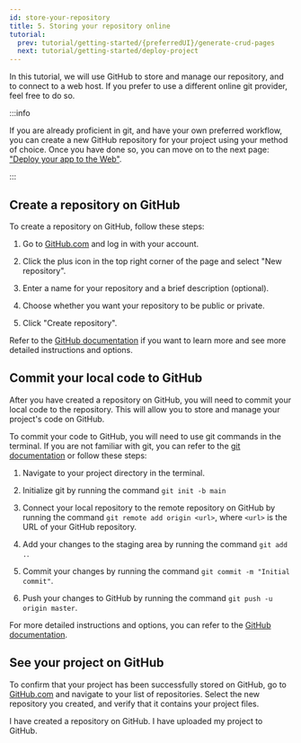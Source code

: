 ```yaml
---
id: store-your-repository
title: 5. Storing your repository online
tutorial:
  prev: tutorial/getting-started/{preferredUI}/generate-crud-pages
  next: tutorial/getting-started/deploy-project
---
```


In this tutorial, we will use GitHub to store and manage our repository, and to connect to a web host. If you prefer to use a different online git provider, feel free to do so.

:::info

If you are already proficient in git, and have your own preferred workflow, you can create a new GitHub repository for your project using your method of choice. Once you have done so, you can move on to the next page: ["Deploy your app to the Web"](/docs/tutorial/getting-started/deploy-project).

:::

## Create a repository on GitHub

To create a repository on GitHub, follow these steps:

1. Go to [GitHub.com](https://github.com/) and log in with your account.

2. Click the plus icon in the top right corner of the page and select "New repository".

3. Enter a name for your repository and a brief description (optional).

4. Choose whether you want your repository to be public or private.

5. Click "Create repository".

Refer to the [GitHub documentation](https://docs.github.com/en/get-started/quickstart/create-a-repo) if you want to learn more and see more detailed instructions and options.

## Commit your local code to GitHub

After you have created a repository on GitHub, you will need to commit your local code to the repository. This will allow you to store and manage your project's code on GitHub.

To commit your code to GitHub, you will need to use git commands in the terminal. If you are not familiar with git, you can refer to the [git documentation](https://git-scm.com/docs) or follow these steps:

1. Navigate to your project directory in the terminal.

2. Initialize git by running the command `git init -b main`

3. Connect your local repository to the remote repository on GitHub by running the command `git remote add origin <url>`, where `<url>` is the URL of your GitHub repository.

4. Add your changes to the staging area by running the command `git add .`.

5. Commit your changes by running the command `git commit -m "Initial commit"`.

6. Push your changes to GitHub by running the command `git push -u origin master`.

For more detailed instructions and options, you can refer to the [GitHub documentation](https://docs.github.com/en/get-started/importing-your-projects-to-github/importing-source-code-to-github/adding-locally-hosted-code-to-github#adding-a-local-repository-to-github-using-git).

## See your project on GitHub

To confirm that your project has been successfully stored on GitHub, go to [GitHub.com](https://github.com/) and navigate to your list of repositories. Select the new repository you created, and verify that it contains your project files.

<Checklist>

<ChecklistItem id="store-your-repo">
I have created a repository on GitHub.
</ChecklistItem>
<ChecklistItem id="store-your-repo-2">
I have uploaded my project to GitHub.
</ChecklistItem>

</Checklist>
